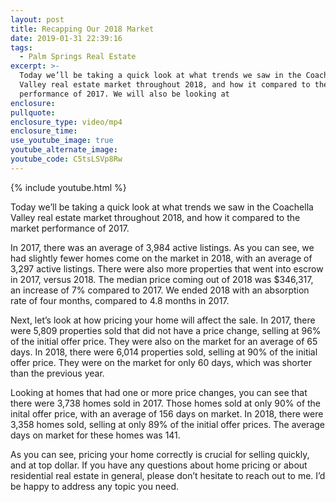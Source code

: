 ```yaml
---
layout: post
title: Recapping Our 2018 Market
date: 2019-01-31 22:39:16
tags:
  - Palm Springs Real Estate
excerpt: >-
  Today we’ll be taking a quick look at what trends we saw in the Coachella
  Valley real estate market throughout 2018, and how it compared to the market
  performance of 2017. We will also be looking at
enclosure:
pullquote:
enclosure_type: video/mp4
enclosure_time:
use_youtube_image: true
youtube_alternate_image:
youtube_code: C5tsLSVp8Rw
---
```


{% include youtube.html %}

Today we’ll be taking a quick look at what trends we saw in the Coachella Valley real estate market throughout 2018, and how it compared to the market performance of 2017.

In 2017, there was an average of 3,984 active listings. As you can see, we had slightly fewer homes come on the market in 2018, with an average of 3,297 active listings. There were also more properties that went into escrow in 2017, versus 2018. The median price coming out of 2018 was $346,317, an increase of 7% compared to 2017. We ended 2018 with an absorption rate of four months, compared to 4.8 months in 2017.

Next, let’s look at how pricing your home will affect the sale. In 2017, there were 5,809 properties sold that did not have a price change, selling at 96% of the initial offer price. They were also on the market for an average of 65 days. In 2018, there were 6,014 properties sold, selling at 90% of the initial offer price. They were on the market for only 60 days, which was shorter than the previous year.

Looking at homes that had one or more price changes, you can see that there were 3,738 homes sold in 2017. Those homes sold at only 90% of the inital offer price, with an average of 156 days on market. In 2018, there were 3,358 homes sold, selling at only 89% of the initial offer prices. The average days on market for these homes was 141.

As you can see, pricing your home correctly is crucial for selling quickly, and at top dollar. If you have any questions about home pricing or about residential real estate in general, please don’t hesitate to reach out to me. I’d be happy to address any topic you need.